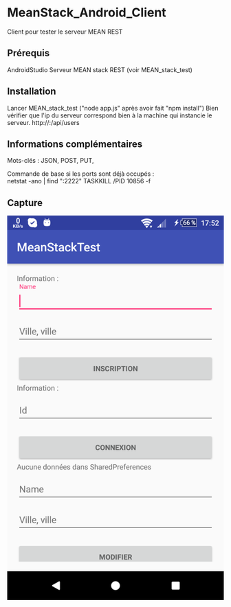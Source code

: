 # MeanStack_Android_Client
Client pour tester le serveur MEAN REST

## Prérequis
AndroidStudio
Serveur MEAN stack REST (voir MEAN_stack_test)

## Installation
Lancer MEAN_stack_test ("node app.js" après avoir fait "npm install")
Bien vérifier que l'ip du serveur correspond bien à la machine qui instancie le serveur.
http://<ip>:<port>/api/users

## Informations complémentaires
Mots-clés : JSON, POST, PUT, 

Commande de base si les ports sont déjà occupés :<br />
netstat -ano | find ":2222"
TASKKILL /PID 10856 -f

## Capture 
![alt tag](https://github.com/Erozbliz/MeanStack_Android_Client/blob/master/Capture/demo%201.png?raw=true)
